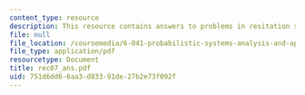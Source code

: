 ```yaml
---
content_type: resource
description: This resource contains answers to problems in resitation seven.
file: null
file_location: /coursemedia/6-041-probabilistic-systems-analysis-and-applied-probability-spring-2006/751d6dd66aa3d83391de27b2e73f092f_rec07_ans.pdf
file_type: application/pdf
resourcetype: Document
title: rec07_ans.pdf
uid: 751d6dd6-6aa3-d833-91de-27b2e73f092f
---
```

